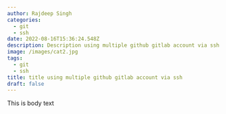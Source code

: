 ```yaml
---
author: Rajdeep Singh
categories:
  - git
  - ssh
date: 2022-08-16T15:36:24.548Z
description: Description using multiple github gitlab account via ssh
image: /images/cat2.jpg
tags:
  - git
  - ssh
title: title using multiple github gitlab account via ssh
draft: false
---
```

This is body text